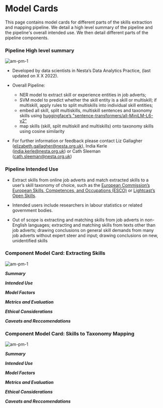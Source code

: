 # Model Cards

This page contains model cards for different parts of the skills extraction and mapping pipeline. We detail a high level summary of the pipeline and the pipeline's overall intended use. We then detail different parts of the pipeline components.

### Pipeline High level summary

<p><img alt="am-pm-1" src="/img/full_pipeline.jpeg" /></p>

- Developed by data scientists in Nesta’s Data Analytics Practice, (last updated on X X 2022).
- Overall Pipeline:

  - NER model to extract skill or experience entities in job adverts;
  - SVM model to predict whether the skill entity is a skill or multiskill; if multiskill, apply rules to split multiskills into individual skill entities;
  - embed all skill, split multiskills, multiskill sentences and taxonomy skills using [huggingface’s "sentence-transformers/all-MiniLM-L6-v2"](https://www.google.com/url?q=https://huggingface.co/sentence-transformers/all-MiniLM-L6-v2&sa=D&source=docs&ust=1660824880413352&usg=AOvVaw2dpSwPbxZibtqIcyi7sIIT)
  - map skills (skill, split multiskill and multiskills) onto taxonomy skills using cosine similarity

- For further information or feedback please contact Liz Gallagher (elizabeth.gallagher@nesta.org.uk), India Kerle (india.kerle@nesta.org.uk) or Cath Sleeman (cath.sleeman@nesta.org.uk)

### Pipeline Intended Use

- Extract skills from online job adverts and match extracted skills to a user’s skill taxonomy of choice, such as the [European Commission’s European Skills, Competences, and Occupations (ESCO)](https://esco.ec.europa.eu/en) or [Lightcast’s Open Skills](https://www.economicmodeling.com/2022/03/08/open-skills-taxonomy/#:~:text=Skills%20Taxonomy%2FOpen%20methodology%3A&text=To%20help%20everyone%20speak%20the,resumes%E2%80%94updated%20every%20two%20weeks.).
- Intended users include researchers in labour statistics or related government bodies.

- Out of scope is extracting and matching skills from job adverts in non-English languages; extracting and matching skills from texts other than job adverts; drawing conclusions on general skill demands from many job adverts without expert steer and input; drawing conclusions on new, unidentified skills

### Component Model Card: Extracting Skills

<p><img alt="am-pm-1" src="/img/predicting_entities.jpeg" /></p>

**_Summary_**

**_Intended Use_**

**_Model Factors_**

**_Metrics and Evaluation_**

**_Ethical Considerations_**

**_Caveats and Reccomendations_**

### Component Model Card: Skills to Taxonomy Mapping

<p><img alt="am-pm-1" src="/img/matching_to_taxonomy.jpeg" /></p>

**_Summary_**

**_Intended Use_**

**_Model Factors_**

**_Metrics and Evaluation_**

**_Ethical Considerations_**

**_Caveats and Reccomendations_**
